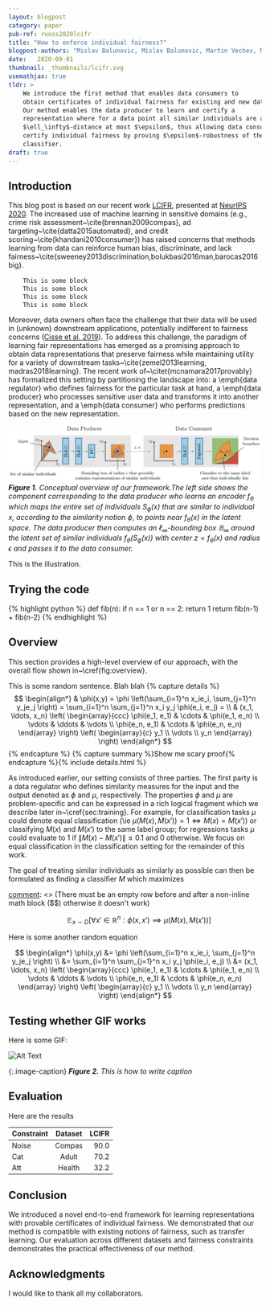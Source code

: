 ```yaml
---
layout: blogpost
category: paper
pub-ref: ruoss2020lcifr
title: "How to enforce individual fairness?"
blogpost-authors: "Mislav Balunovic, Mislav Balunovic, Martin Vechev, Mislav Balunovic, Nikola Jovanović, Anian Ruoss" 
date:   2020-09-01
thumbnail: _thumbnails/lcifr.svg
usemathjax: true
tldr: >
    We introduce the first method that enables data consumers to
    obtain certificates of individual fairness for existing and new data points. 
    Our method enables the data producer to learn and certify a
    representation where for a data point all similar individuals are at
    $\ell_\infty$-distance at most $\epsilon$, thus allowing data consumers to
    certify individual fairness by proving $\epsilon$-robustness of their
    classifier.
draft: true
---
```


[comment]: <> (This is how to write comments.)

## Introduction

This blog post is based on our recent work
[LCIFR](/publications/{{page.pub-ref}}), presented at [NeurIPS
2020](https://neurips.cc/Conferences/2020). The increased use of machine
learning in sensitive domains (e.g., crime risk
assessment~\cite{brennan2009compas}, ad targeting~\cite{datta2015automated}, and
credit scoring~\cite{khandani2010consumer}) has raised concerns that methods
learning from data can reinforce human bias, discriminate, and lack
fairness~\cite{sweeney2013discrimination,bolukbasi2016man,barocas2016big}.

		This is some block
		This is some block
		This is some block
		This is some block

Moreover, data owners often face the challenge that their data will
be used in (unknown) downstream applications, potentially indifferent to
fairness concerns ([Cisse et al. 2019](https://sanmi.cs.illinois.edu/documents/Representation_Learning_Fairness_NeurIPS19_Tutorial.pdf)).
To address this challenge, the paradigm of learning fair representations has
emerged as a promising approach to obtain data representations that preserve
fairness while maintaining utility for a variety of downstream
tasks~\cite{zemel2013learning, madras2018learning}.
The recent work of~\citet{mcnamara2017provably} has formalized this setting by
partitioning the landscape into: a \emph{data regulator} who
defines fairness for the particular task at hand, a \emph{data producer} who
processes sensitive user data and transforms it into another representation,
and a \emph{data consumer} who performs predictions based on the new
representation.


![](/assets/blog/lcifr_overview.png)
***Figure 1.** Conceptual overview of our framework.The left side shows the component corresponding to the data producer who learns an encoder $f_\theta$ which maps the entire set of individuals $S_\phi(x)$ that are similar to individual $x$, according to the similarity notion $\phi$, to points near $f_\theta(x)$ in the latent space. The data producer then computes an $\ell_\infty$-bounding box $\mathbb{B}_\infty$ around the latent set of similar individuals $f_\theta(S_\phi(x))$ with center $z = f_\theta(x)$ and radius $\epsilon$ and passes it to the data consumer.* 

This is the illustration.

## Trying the code

{% highlight python %}
def fib(n):
  if n == 1 or n == 2:
  	 return 1
  return fib(n-1) + fib(n-2)
{% endhighlight %}

## Overview 

This section provides a high-level overview of our approach, with the
overall flow shown in~\cref{fig:overview}.


This is some random sentence. Blah blah
{% capture details %}
$$
\begin{align*}
  & \phi(x,y) = \phi \left(\sum_{i=1}^n x_ie_i, \sum_{j=1}^n y_je_j \right)
  = \sum_{i=1}^n \sum_{j=1}^n x_i y_j \phi(e_i, e_j) = \\
  & (x_1, \ldots, x_n) \left( \begin{array}{ccc}
      \phi(e_1, e_1) & \cdots & \phi(e_1, e_n) \\
      \vdots & \ddots & \vdots \\
      \phi(e_n, e_1) & \cdots & \phi(e_n, e_n)
    \end{array} \right)
  \left( \begin{array}{c}
      y_1 \\
      \vdots \\
      y_n
    \end{array} \right)
\end{align*}
$$
{% endcapture %}
{% capture summary %}Show me scary proof{% endcapture %}{% include details.html %}

As introduced earlier, our setting consists of three parties.
The first party is a data regulator who defines similarity measures for the
input and the output denoted as $\phi$ and $\mu$, respectively.
The properties $\phi$ and $\mu$ are problem-specific and can be expressed in a
rich logical fragment which we describe later in~\cref{sec:training}.
For example, for classification tasks $\mu$ could denote equal classification
(\ie $\mu(M(x), M(x')) = 1 \iff M(x) = M(x')$) or classifying $M(x)$ and
$M(x')$ to the same label group; for regressions tasks $\mu$ could evaluate
to 1 if $\|M(x) - M(x')\| \leq 0.1$ and 0 otherwise.
We focus on equal classification in the classification setting for the
remainder of this work.

The goal of treating similar individuals as similarly as possible can then be
formulated as finding a classifier $M$ which maximizes

[comment]: <> (There must be an empty row before and after a non-inline math block ($$) otherwise it doesn't work) 

$$
\begin{equation*}
    \quad \mathbb{E}_{x \sim D} \left[
        \forall x' \in \mathbb{R}^n : \phi(x, x') \implies \mu(M(x), M(x'))
    \right]
\end{equation*}
$$

Here is some another random equation

$$
\begin{align*}
   \phi(x,y) &= \phi \left(\sum_{i=1}^n x_ie_i, \sum_{j=1}^n y_je_j \right) \\
  &= \sum_{i=1}^n \sum_{j=1}^n x_i y_j \phi(e_i, e_j) \\ 
  &= (x_1, \ldots, x_n) \left( \begin{array}{ccc}
      \phi(e_1, e_1) & \cdots & \phi(e_1, e_n) \\
      \vdots & \ddots & \vdots \\
      \phi(e_n, e_1) & \cdots & \phi(e_n, e_n)
    \end{array} \right)
  \left( \begin{array}{c}
      y_1 \\
      \vdots \\
      y_n
    \end{array} \right)
\end{align*}
$$

## Testing whether GIF works

Here is some GIF:

![Alt Text](https://media.giphy.com/media/vFKqnCdLPNOKc/giphy.gif)

{:.image-caption}
***Figure 2.** This is how to write caption*



## Evaluation

Here are the results

| Constraint   |      Dataset      |  LCIFR |
|----------|:-------------:|------:|
| Noise |  Compas | 90.0 |
| Cat |    Adult   |   70.2 |
| Att | Health |    32.2 |

## Conclusion

We introduced a novel end-to-end framework for learning representations with
provable certificates of individual fairness.
We demonstrated that our method is compatible with existing notions of fairness,
such as transfer learning.
Our evaluation across different datasets and fairness constraints demonstrates
the practical effectiveness of our method.

## Acknowledgments

I would like to thank all my collaborators. 
